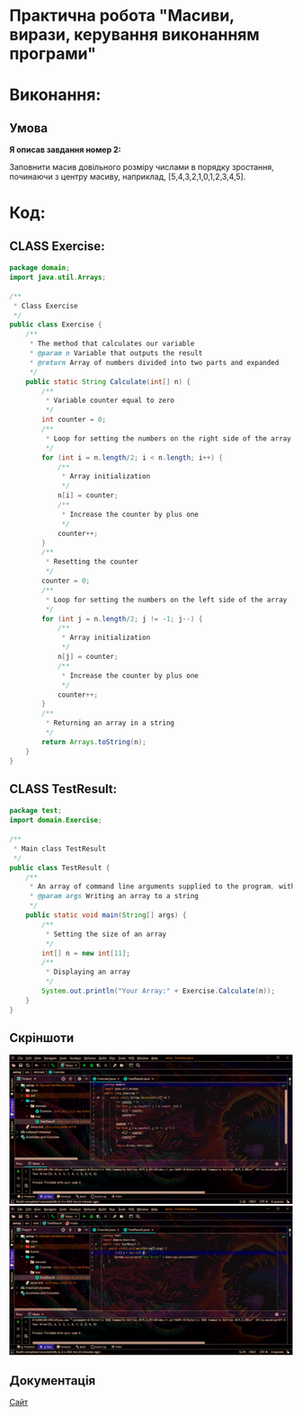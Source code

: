 # Практична робота "Масиви, вирази, керування виконанням програми"

# Виконання:

## Умова
<b>Я описав завдання номер 2:</b>
<p>Заповнити масив довільного розміру числами в порядку зростання, починаючи з центру масиву, наприклад, [5,4,3,2,1,0,1,2,3,4,5].</p>

# Код:

## CLASS Exercise:
```java
package domain;
import java.util.Arrays;

/**
 * Class Exercise
 */
public class Exercise {
    /**
     * The method that calculates our variable
     * @param n Variable that outputs the result
     * @return Array of numbers divided into two parts and expanded
     */
    public static String Calculate(int[] n) {
        /**
         * Variable counter equal to zero
         */
        int counter = 0;
        /**
         * Loop for setting the numbers on the right side of the array
         */
        for (int i = n.length/2; i < n.length; i++) {
            /**
             * Array initialization
             */
            n[i] = counter;
            /**
             * Increase the counter by plus one
             */
            counter++;
        }
        /**
         * Resetting the counter
         */
        counter = 0;
        /**
         * Loop for setting the numbers on the left side of the array
         */
        for (int j = n.length/2; j != -1; j--) {
            /**
             * Array initialization
             */
            n[j] = counter;
            /**
             * Increase the counter by plus one
             */
            counter++;
        }
        /**
         * Returning an array in a string
         */
        return Arrays.toString(n);
    }
}
``` 
## CLASS TestResult:
```java
package test;
import domain.Exercise;

/**
 * Main class TestResult
 */
public class TestResult {
    /**
     * An array of command line arguments supplied to the program, with each argument being a String in the array.
     * @param args Writing an array to a string
     */
    public static void main(String[] args) {
        /**
         * Setting the size of an array
         */
        int[] n = new int[11];
        /**
         * Displaying an array
         */
        System.out.println("Your Array:" + Exercise.Calculate(n));
    }
}
``` 
## Скріншоти

![Done](https://github.com/ppc-ntu-khpi/35-arrays-KyshynetsVlad/blob/master/Scrins/Scrin1.png "Done")
![Done](https://github.com/ppc-ntu-khpi/35-arrays-KyshynetsVlad/blob/master/Scrins/Scrin2.png "Done")

## Документація
[Сайт](https://ppc-ntu-khpi.github.io/35-arrays-KyshynetsVlad/)
